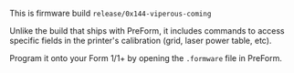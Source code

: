 This is firmware build `release/0x144-viperous-coming`

Unlike the build that ships with PreForm, it includes commands to access
specific fields in the printer's calibration (grid, laser power table,
etc).

Program it onto your Form 1/1+ by opening the `.formware` file in PreForm.

